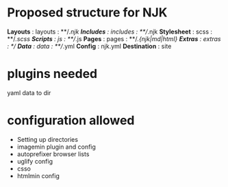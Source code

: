 # Proposed structure for NJK

**Layouts**       : layouts     : **/*.njk
**Includes**      : includes    : **/*.njk
**Stylesheet**    : scss        : **/*.scss
**Scripts**       : js          : **/*.js
**Pages**         : pages       : **/*.{njk|md|html}
**Extras**        : extras      : **/*
**Data**          : data        : **/*.yml
**Config**        : njk.yml
**Destination**   : site

# plugins needed
yaml data to dir

# configuration allowed
- Setting up directories
- imagemin plugin and config
- autoprefixer browser lists
- uglify config
- csso
- htmlmin config
